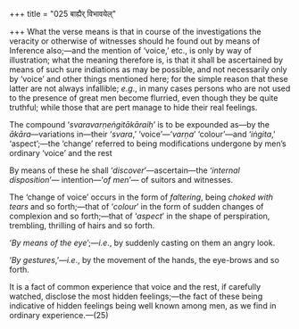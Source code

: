 +++
title = "025 बाह्यैर् विभावयेल्"

+++
What the verse means is that in course of the investigations the
veracity or otherwise of witnesses should he found out by means of
Inference also;—and the mention of ‘voice,’ etc., is only by way of
illustration; what the meaning therefore is, is that it shall be
ascertained by means of such sure indiations as may be possible, and not
necessarily only by ‘voice’ and other things mentioned here; for the
simple reason that these latter are not always infallible; *e.g*., in
many cases persons who are not used to the presence of great men become
flurried, even though they be quite truthful; while those that are pert
manage to hide their real feelings.

The compound ‘*svaravarṇeṅgitākāraiḥ*’ is to be expounded as—by the
*ākāra*—variations in—their ‘*svara*,’ ‘voice’—‘*varṇa*’ ‘colour’—and
‘*iṅgita*,’ ‘aspect’;—the ‘change’ referred to being modifications
undergone by men’s ordinary ‘voice’ and the rest

By means of these he shall ‘*discover*’—ascertain—the ‘*internal
disposition*’— intention—‘*of men*’— of suitors and witnesses.

The ‘change of voice’ occurs in the form of *faltering*, being *choked
with tears* and so forth;—that of ‘*colour*’ in the form of sudden
changes of complexion and so forth;—that of ‘*aspect*’ in the shape of
perspiration, trembling, thrilling of hairs and so forth.

‘*By means of the eye*’;—*i.e*., by suddenly casting on them an angry
look.

‘*By gestures*,’—*i.e*., by the movement of the hands, the eye-brows and
so forth.

It is a fact of common experience that voice and the rest, if carefully
watched, disclose the most hidden feelings;—the fact of these being
indicative of hidden feelings being well known among men, as we find in
ordinary experience.—(25)


